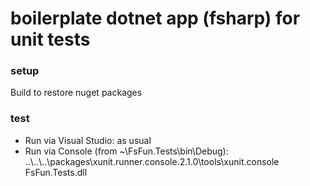 # boilerplate dotnet app (fsharp) for unit tests

### setup
Build to restore nuget packages

### test
* Run via Visual Studio: as usual
* Run via Console (from ~\FsFun.Tests\bin\Debug): ..\\..\\..\\packages\xunit.runner.console.2.1.0\tools\xunit.console FsFun.Tests.dll
